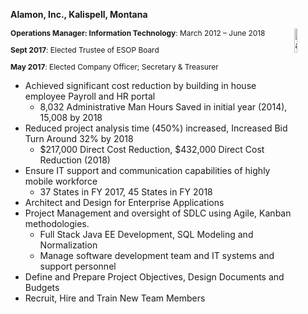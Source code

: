 <p style="font-size: 1em; font-weight: bold;">Alamon, Inc., Kalispell, Montana</p>
<img src="images/alamon_logo.png" alt="alamon_logo" style="width:10%; float: right;">
<p style="font-size: 0.85em;"><b>Operations Manager: Information Technology</b>: March 2012 – June 2018</p>
<p style="font-size: 0.85em;"><b>Sept 2017</b>: Elected Trustee of ESOP Board</p>
<p style="font-size: 0.85em;"><b>May 2017</b>: Elected Company Officer; Secretary & Treasurer</p>
<p style="font-size: 0.75em;">

- Achieved significant cost reduction by building in house employee Payroll and HR portal
  - 8,032 Administrative Man Hours Saved in initial year (2014), 15,008 by 2018
- Reduced project analysis time (450%) increased, Increased Bid Turn Around 32% by 2018
  - $217,000 Direct Cost Reduction, $432,000 Direct Cost Reduction (2018)
- Ensure IT support and communication capabilities of highly mobile workforce
  - 37 States in FY 2017, 45 States in FY 2018
- Architect and Design for Enterprise Applications
- Project Management and oversight of SDLC using Agile, Kanban methodologies.
  - Full Stack Java EE Development, SQL Modeling and Normalization
  - Manage software development team and IT systems and support personnel
- Define and Prepare Project Objectives, Design Documents and Budgets
- Recruit, Hire and Train New Team Members

</p>
